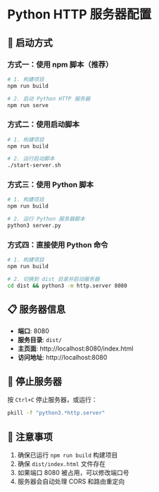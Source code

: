# Python HTTP 服务器配置

## 🚀 启动方式

### 方式一：使用 npm 脚本（推荐）

```bash
# 1. 构建项目
npm run build

# 2. 启动 Python HTTP 服务器
npm run serve
```

### 方式二：使用启动脚本

```bash
# 1. 构建项目
npm run build

# 2. 运行启动脚本
./start-server.sh
```

### 方式三：使用 Python 脚本

```bash
# 1. 构建项目
npm run build

# 2. 运行 Python 服务器脚本
python3 server.py
```

### 方式四：直接使用 Python 命令

```bash
# 1. 构建项目
npm run build

# 2. 切换到 dist 目录并启动服务器
cd dist && python3 -m http.server 8080
```

## 📋 服务器信息

- **端口**: 8080
- **服务目录**: `dist/`
- **主页面**: http://localhost:8080/index.html
- **访问地址**: http://localhost:8080

## 🛑 停止服务器

按 `Ctrl+C` 停止服务器，或运行：

```bash
pkill -f "python3.*http.server"
```

## 📝 注意事项

1. 确保已运行 `npm run build` 构建项目
2. 确保 `dist/index.html` 文件存在
3. 如果端口 8080 被占用，可以修改端口号
4. 服务器会自动处理 CORS 和路由重定向
